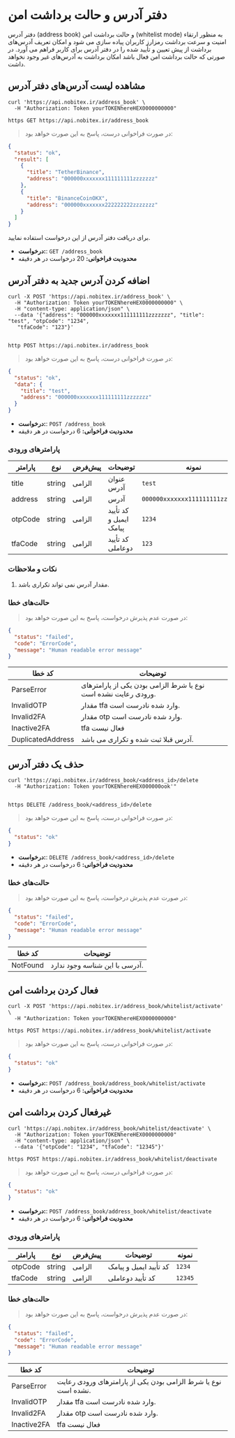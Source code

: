 # دفتر آدرس و حالت برداشت امن

دفتر آدرس (address book) و حالت برداشت امن (whitelist mode)
به منظور ارتقاء امنیت و سرعت برداشت رمزارز کاربران پیاده سازی می شود و امکان تعریف آدرس‌های برداشت از پیش تعیین
و تأیید شده را در دفتر آدرس برای کاربر فراهم می آورد. در صورتی که حالت برداشت امن فعال باشد امکان برداشت به آدرس‌های غیر
وجود
نخواهد داشت.

## مشاهده لیست آدرس‌های دفتر آدرس

```shell
curl 'https://api.nobitex.ir/address_book' \
  -H "Authorization: Token yourTOKENhereHEX0000000000"
```

```plaintext
https GET https://api.nobitex.ir/address_book
```

> در صورت فراخوانی درست، پاسخ به این صورت خواهد بود:

```json
{
  "status": "ok",
  "result": [
    {
      "title": "TetherBinance",
      "address": "000000xxxxxxx111111111zzzzzzz"
    },
    {
      "title": "BinanceCoinOKX",
      "address": "000000xxxxxxx222222222zzzzzzz"
    }
  ]
}
```

برای دریافت دفتر آدرس از این درخواست استفاده نمایید.

- **درخواست:**: `GET /address_book`
- **محدودیت فراخوانی:** 20 درخواست در هر دقیقه

## اضافه کردن آدرس جدید به دفتر آدرس

```shell
curl -X POST 'https://api.nobitex.ir/address_book' \
  -H "Authorization: Token yourTOKENhereHEX0000000000" \
  -H "content-type: application/json" \
  --data '{"address": "000000xxxxxxx111111111zzzzzzz", "title": "test", "otpCode": "1234",
   "tfaCode": "123"}'
  
```

```plaintext
http POST https://api.nobitex.ir/address_book
```

> در صورت فراخوانی درست، پاسخ به این صورت خواهد بود:

```json
{
  "status": "ok",
  "data": {
    "title": "test",
    "address": "000000xxxxxxx111111111zzzzzzz"
  }
}
```

- **درخواست:**: `POST /address_book`
- **محدودیت فراخوانی:** 6 درخواست در هر دقیقه

### پارامترهای ورودی

| پارامتر | نوع    | پیش‌فرض | توضیحات                | نمونه                           |
|---------|--------|---------|------------------------|---------------------------------|
| title   | string | الزامی  | عنوان آدرس             | `test`                          |
| address | string | الزامی  | آدرس                   | `000000xxxxxxx111111111zzzzzzz` |
| otpCode | string | الزامی  | کد تأیید ایمیل و پیامک | `1234`                          |
| tfaCode | string | الزامی  | کد تأیید دوعاملی       | `123`                           |

### نکات و ملاحظات

1. مقدار آدرس نمی تواند تکراری باشد.

### حالت‌های خطا

> در صورت عدم پذیرش درخواست، پاسخ به این صورت خواهد بود:

```json
{
  "status": "failed",
  "code": "ErrorCode",
  "message": "Human readable error message"
}
```

| کد خطا            | توضیحات                                                        |
|-------------------|----------------------------------------------------------------|
| ParseError        | نوع یا شرط الزامی بودن یکی از پارامترهای ورودی رعایت نشده است. |
| InvalidOTP        | مقدار tfa وارد شده نادرست است.                                 |
| Invalid2FA        | مقدار otp وارد شده نادرست است.                                 |
| Inactive2FA       | tfa فعال نیست                                                  |
| DuplicatedAddress | آدرس قبلا ثبت شده و تکراری می باشد.                            |


## حذف یک دفتر آدرس

```shell
curl 'https://api.nobitex.ir/address_book/<address_id>/delete
  -H "Authorization: Token yourTOKENhereHEX000000ook'" 
  
```

```plaintext
https DELETE /address_book/<address_id>/delete
```

> در صورت فراخوانی درست، پاسخ به این صورت خواهد بود:

```json
{
  "status": "ok"
}
```

- **درخواست:**: `DELETE /address_book/<address_id>/delete`
- **محدودیت فراخوانی:** 6 درخواست در هر دقیقه

### حالت‌های خطا

> در صورت عدم پذیرش درخواست، پاسخ به این صورت خواهد بود:

```json
{
  "status": "failed",
  "code": "ErrorCode",
  "message": "Human readable error message"
}
```

| کد خطا   | توضیحات                        |
|----------|--------------------------------|
| NotFound | آدرسی با این شناسه وجود ندارد. |

## فعال کردن برداشت امن

```shell
curl -X POST 'https://api.nobitex.ir/address_book/whitelist/activate' \
  -H "Authorization: Token yourTOKENhereHEX0000000000"
```

```plaintext
https POST https://api.nobitex.ir/address_book/whitelist/activate
```

> در صورت فراخوانی درست، پاسخ به این صورت خواهد بود:

```json
{
  "status": "ok"
}
```

- **درخواست:**: `POST /address_book/address_book/whitelist/activate`
- **محدودیت فراخوانی:** 6 درخواست در هر دقیقه

## غیرفعال کردن برداشت امن

```shell
curl 'https://api.nobitex.ir/address_book/whitelist/deactivate' \
  -H "Authorization: Token yourTOKENhereHEX0000000000" 
  -H "content-type: application/json" \
  --data '{"otpCode": "1234", "tfaCode": "12345"}'
```

```plaintext
https POST https://api.nobitex.ir/address_book/whitelist/deactivate
```

> در صورت فراخوانی درست، پاسخ به این صورت خواهد بود:

```json
{
  "status": "ok"
}
```

- **درخواست:**: `POST /address_book/address_book/whitelist/deactivate`
- **محدودیت فراخوانی:** 6 درخواست در هر دقیقه

### پارامترهای ورودی

| پارامتر | نوع    | پیش‌فرض | توضیحات                | نمونه   |
|---------|--------|---------|------------------------|---------|
| otpCode | string | الزامی  | کد تأیید ایمیل و پیامک | `1234`  |
| tfaCode | string | الزامی  | کد تأیید دوعاملی       | `12345` |

### حالت‌های خطا

> در صورت عدم پذیرش درخواست، پاسخ به این صورت خواهد بود:

```json
{
  "status": "failed",
  "code": "ErrorCode",
  "message": "Human readable error message"
}
```

| کد خطا      | توضیحات                                                        |
|-------------|----------------------------------------------------------------|
| ParseError  | نوع یا شرط الزامی بودن یکی از پارامترهای ورودی رعایت نشده است. |
| InvalidOTP  | مقدار tfa وارد شده نادرست است.                                 |
| Invalid2FA  | مقدار otp وارد شده نادرست است.                                 |
| Inactive2FA | tfa فعال نیست                                                  |
